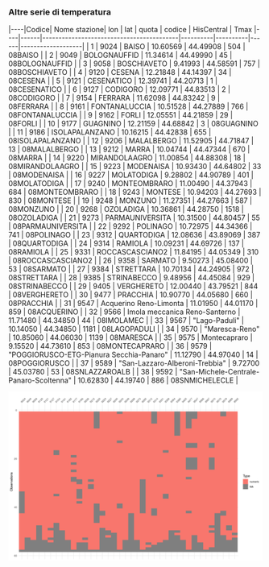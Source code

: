 ### Altre serie di temperatura

|----|Codice| Nome stazione| 	lon | lat |	quota |	codice | HisCentral |	Tmax
|----|------|------------------------------------------|----------|----------|------|-------------------|
| 1  | 9024 | BAISO                                    | 10.60569 | 44.49908 | 504  | 08BAISO           |
| 2  | 9049 | BOLOGNAUFFID                             | 11.34614 | 44.49990 | 45   | 08BOLOGNAUFFID    |
| 3  | 9058 | BOSCHIAVETO                              | 9.41993  | 44.58591 | 757  | 08BOSCHIAVETO     |
| 4  | 9120 | CESENA                                   | 12.21848 | 44.14397 | 34   | 08CESENA          |
| 5  | 9121 | CESENATICO                               | 12.39741 | 44.20713 | 1    | 08CESENATICO      |
| 6  | 9127 | CODIGORO                                 | 12.09771 | 44.83513 | 2    | 08CODIGORO        |
| 7  | 9154 | FERRARA                                  | 11.62098 | 44.83242 | 9    | 08FERRARA         |
| 8  | 9161 | FONTANALUCCIA                            | 10.51528 | 44.27889 | 766  | 08FONTANALUCCIA   |
| 9  | 9162 | FORLI                                    | 12.05551 | 44.21859 | 29   | 08FORLI           |
| 10 | 9177 | GUAGNINO                                 | 12.21159 | 44.68842 | 3    | 08GUAGNINO        |
| 11 | 9186 | ISOLAPALANZANO                           | 10.16215 | 44.42838 | 655  | 08ISOLAPALANZANO  |
| 12 | 9206 | MALALBERGO                               | 11.52905 | 44.71847 | 13   | 08MALALBERGO      |
| 13 | 9212 | MARRA                                    | 10.04744 | 44.47344 | 670  | 08MARRA           |
| 14 | 9220 | MIRANDOLAAGRO                            | 11.00854 | 44.88308 | 18   | 08MIRANDOLAAGRO   |
| 15 | 9223 | MODENAISA                                | 10.93430 | 44.64802 | 33   | 08MODENAISA       |
| 16 | 9227 | MOLATODIGA                               | 9.28802  | 44.90789 | 401  | 08MOLATODIGA      |
| 17 | 9240 | MONTEOMBRARO                             | 11.00490 | 44.37943 | 684  | 08MONTEOMBRARO    |
| 18 | 9243 | MONTESE                                  | 10.94203 | 44.27693 | 830  | 08MONTESE         |
| 19 | 9248 | MONZUNO                                  | 11.27351 | 44.27663 | 587  | 08MONZUNO         |
| 20 | 9268 | OZOLADIGA                                | 10.36861 | 44.28750 | 1518 | 08OZOLADIGA       |
| 21 | 9273 | PARMAUNIVERSITA                          | 10.31500 | 44.80457 | 55   | 08PARMAUNIVERSITA |
| 22 | 9292 | POLINAGO                                 | 10.72975 | 44.34366 | 741  | 08POLINAGO        |
| 23 | 9312 | QUARTODIGA                               | 12.08636 | 43.89069 | 387  | 08QUARTODIGA      |
| 24 | 9314 | RAMIOLA                                  | 10.09231 | 44.69726 | 137  | 08RAMIOLA         |
| 25 | 9331 | ROCCASCASCIANO2                          | 11.84195 | 44.05349 | 310  | 08ROCCASCASCIANO2 |
| 26 | 9358 | SARMATO                                  | 9.50273  | 45.08400 | 53   | 08SARMATO         |
| 27 | 9384 | STRETTARA                                | 10.70134 | 44.24905 | 972  | 08STRETTARA       |
| 28 | 9385 | STRINABECCO                              | 9.48956  | 44.45084 | 929  | 08STRINABECCO     |
| 29 | 9405 | VERGHERETO                               | 12.00440 | 43.79521 | 844  | 08VERGHERETO      |
| 30 | 9477 | PRACCHIA                                 | 10.90770 | 44.05680 | 660  | 08PRACCHIA        |
| 31 | 9547 | Acquerino Reno-Limonta                   | 11.01950 | 44.01170 | 859  | 08ACQUERINO       |
| 32 | 9566 | Imola meccanica Reno-Santerno            | 11.71480 | 44.34850 | 44   | 08IMOLAMEC        |
| 33 | 9567 | "Lago-Paduli"                            | 10.14050 | 44.34850 | 1181 | 08LAGOPADULI      |
| 34 | 9570 | "Maresca-Reno"                           | 10.85060 | 44.06030 | 1139 | 08MARESCA         |
| 35 | 9575 | Montecapraro                             | 9.15520  | 44.73610 | 853  | 08MONTECAPRARO    |
| 36 | 9579 | "POGGIORUSCO-ETG-Pianura Secchia-Panaro" | 11.12790 | 44.97040 | 14   | 08POGGIORUSCO     |
| 37 | 9589 | "San-Lazzaro-Alberoni-Trebbia"           | 9.72700  | 45.03780 | 53   | 08SNLAZZAROALB    |
| 38 | 9592 | "San-Michele-Centrale-Panaro-Scoltenna"  | 10.62830 | 44.19740 | 886  | 08SNMICHELECLE    |

![](./img/visdat_temperatura_altre.png)
